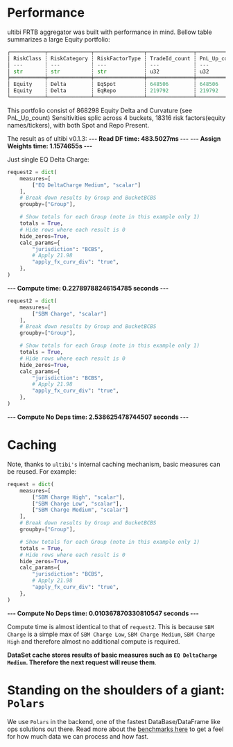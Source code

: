 # Performance

ultibi FRTB aggregator was built with performance in mind. Bellow table summarizes a large Equity portfolio:

```python
┌───────────┬──────────────┬────────────────┬───────────────┬──────────────┬─────────────────────┬─────────────────────┬─────────────────────────┐
│ RiskClass ┆ RiskCategory ┆ RiskFactorType ┆ TradeId_count ┆ PnL_Up_count ┆ BucketBCBS_n_unique ┆ RiskFactor_n_unique ┆ RiskFactorType_n_unique │
│ ---       ┆ ---          ┆ ---            ┆ ---           ┆ ---          ┆ ---                 ┆ ---                 ┆ ---                     │
│ str       ┆ str          ┆ str            ┆ u32           ┆ u32          ┆ u32                 ┆ u32                 ┆ u32                     │
╞═══════════╪══════════════╪════════════════╪═══════════════╪══════════════╪═════════════════════╪═════════════════════╪═════════════════════════╡
│ Equity    ┆ Delta        ┆ EqSpot         ┆ 648506        ┆ 648506       ┆ 4                   ┆ 18316               ┆ 1                       │
│ Equity    ┆ Delta        ┆ EqRepo         ┆ 219792        ┆ 219792       ┆ 3                   ┆ 18316               ┆ 1                       │
└───────────┴──────────────┴────────────────┴───────────────┴──────────────┴─────────────────────┴─────────────────────┴─────────────────────────┘
```

This portfolio consist of 868298 Equity Delta and Curvature (see PnL_Up_count) Sensitivities splic across 4 buckets, 18316 risk factors(equity names/tickers), with both Spot and Repo Present.

The result as of ultibi v0.1.3:
**--- Read DF time: 483.5027ms ---**
**--- Assign Weights time: 1.1574655s ---**

Just single EQ Delta Charge:

```python
request2 = dict(
    measures=[
        ["EQ DeltaCharge Medium", "scalar"]
    ],
    # Break down results by Group and BucketBCBS
    groupby=["Group"],

    # Show totals for each Group (note in this example only 1)
    totals = True,
    # Hide rows where each result is 0
    hide_zeros=True,
    calc_params={
        "jurisdiction": "BCBS",
        # Apply 21.98
        "apply_fx_curv_div": "true",
    },
)
```

**--- Compute time: 0.22789788246154785 seconds ---**

```python
request2 = dict(
    measures=[
        ["SBM Charge", "scalar"]
    ],
    # Break down results by Group and BucketBCBS
    groupby=["Group"],

    # Show totals for each Group (note in this example only 1)
    totals = True,
    # Hide rows where each result is 0
    hide_zeros=True,
    calc_params={
        "jurisdiction": "BCBS",
        # Apply 21.98
        "apply_fx_curv_div": "true",
    },
)
```

**--- Compute No Deps time: 2.538625478744507 seconds ---**

# Caching

Note, thanks to `ultibi's` internal caching mechanism, basic measures can be reused. For example:

```python
request = dict(
    measures=[
        ["SBM Charge High", "scalar"],
        ["SBM Charge Low", "scalar"],
        ["SBM Charge Medium", "scalar"]
    ],
    # Break down results by Group and BucketBCBS
    groupby=["Group"],

    # Show totals for each Group (note in this example only 1)
    totals = True,
    # Hide rows where each result is 0
    hide_zeros=True,
    calc_params={
        "jurisdiction": "BCBS",
        # Apply 21.98
        "apply_fx_curv_div": "true",
    },
)
```

**--- Compute No Deps time: 0.010367870330810547 seconds ---**

Compute time is almost identical to that of `request2`. This is because `SBM Charge` is a simple max of `SBM Charge Low`, `SBM Charge Medium`, `SBM Charge High` and therefore almost no additional compute is required.

**DataSet cache stores results of basic measures such as `EQ DeltaCharge Medium`. Therefore the next request will reuse them**.

# Standing on the shoulders of a giant: `Polars`

We use `Polars` in the backend, one of the fastest DataBase/DataFrame like ops solutions out there. Read more about the [benchmarks here](https://duckdblabs.github.io/db-benchmark/) to get a feel for how much data we can process and how fast.
